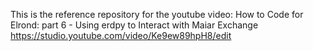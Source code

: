 This is the reference repository for the youtube video:
How to Code for Elrond: part 6 - Using erdpy to Interact with Maiar Exchange
https://studio.youtube.com/video/Ke9ew89hpH8/edit
